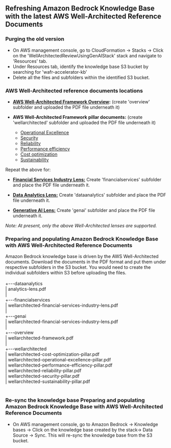 ## Refreshing Amazon Bedrock Knowledge Base with the latest AWS Well-Architected Reference Documents 

### Purging the old version

* On AWS management console, go to CloudFormation -> Stacks -> Click on the 'WellArchitectedReviewUsingGenAIStack' stack and navigate to 'Resources' tab.
* Under Resources tab, identify the knowledge base S3 bucket by searching for 'wafr-accelerator-kb'
* Delete all the files and subfolders within the identified S3 bucket.

### AWS Well-Architected reference documents locations

* **[AWS Well-Architected Framework Overview](https://docs.aws.amazon.com/pdfs/wellarchitected/latest/framework/wellarchitected-framework.pdf):** (create 'overview' subfolder and uploaded the PDF file underneath it)

* **AWS Well-Architected Framework pillar documents:** (create 'wellarchitected' subfolder and uploaded the PDF file underneath it)
 
	* [Operational Excellence](https://docs.aws.amazon.com/pdfs/wellarchitected/latest/operational-excellence-pillar/wellarchitected-operational-excellence-pillar.pdf)
	* [Security](https://docs.aws.amazon.com/pdfs/wellarchitected/latest/security-pillar/wellarchitected-security-pillar.pdf)
	* [Reliability](https://docs.aws.amazon.com/pdfs/wellarchitected/latest/reliability-pillar/wellarchitected-reliability-pillar.pdf)
	* [Performance efficiency](https://docs.aws.amazon.com/pdfs/wellarchitected/latest/performance-efficiency-pillar/wellarchitected-performance-efficiency-pillar.pdf)
	* [Cost optimization](https://docs.aws.amazon.com/pdfs/wellarchitected/latest/cost-optimization-pillar/wellarchitected-cost-optimization-pillar.pdf)
	* [Sustainability](https://docs.aws.amazon.com/pdfs/wellarchitected/latest/sustainability-pillar/wellarchitected-sustainability-pillar.pdf)

Repeat the above for:<br/>
 
* **[Financial Services Industry Lens:](https://docs.aws.amazon.com/pdfs/wellarchitected/latest/financial-services-industry-lens/wellarchitected-financial-services-industry-lens.pdf)** Create 'financialservices' subfolder and place the PDF file underneath it. 

* **[Data Analytics Lens:](https://docs.aws.amazon.com/pdfs/wellarchitected/latest/analytics-lens/analytics-lens.pdf)**  Create 'dataanalytics' subfolder and place the PDF file underneath it. 

* **[Generative AI Lens:](https://docs.aws.amazon.com/pdfs/wellarchitected/latest/generative-ai-lens/generative-ai-lens.pdf)**  Create 'genai' subfolder and place the PDF file underneath it.  

*Note: At present, only the above Well-Architected lenses are supported.*
  
### Preparing and populating Amazon Bedrock Knowledge Base with AWS Well-Architected Reference Documents

Amazon Bedrock knowledge base is driven by the AWS Well-Architected documents. Download the documents in the PDF format and put them under respective subfolders in the S3 bucket. You would need to create the individual subfolders within S3 before uploading the files. 
 <br/>  
 +---dataanalytics<br/> 
|       analytics-lens.pdf<br/> 
|<br/> 
+---financialservices<br/> 
|       wellarchitected-financial-services-industry-lens.pdf<br/> 
|<br/> 
+---genai<br/> 
|       wellarchitected-financial-services-industry-lens.pdf<br/> 
|<br/> 
+---overview<br/> 
|       wellarchitected-framework.pdf<br/> 
|<br/> 
+---wellarchitected<br/> 
|        wellarchitected-cost-optimization-pillar.pdf<br/> 
|        wellarchitected-operational-excellence-pillar.pdf<br/> 
|        wellarchitected-performance-efficiency-pillar.pdf<br/> 
|        wellarchitected-reliability-pillar.pdf<br/> 
|        wellarchitected-security-pillar.pdf<br/> 
|        wellarchitected-sustainability-pillar.pdf<br/> 
 <br/> 


### Re-sync the knowledge base Preparing and populating Amazon Bedrock Knowledge Base with AWS Well-Architected Reference Documents

* On AWS management console, go to Amazon Bedrock -> Knowledge bases -> Click on the knowledge base created by the stack-> Data Source -> Sync. This will re-sync the knowledge base from the S3 bucket. <br/> 
